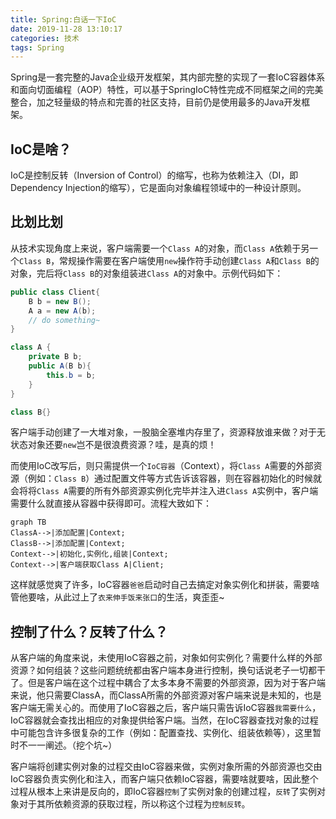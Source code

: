 ```yaml
---
title: Spring:白话一下IoC
date: 2019-11-28 13:10:17
categories: 技术
tags: Spring
---
```

Spring是一套完整的Java企业级开发框架，其内部完整的实现了一套IoC容器体系和面向切面编程（AOP）特性，可以基于SpringIoC特性完成不同框架之间的完美整合，加之轻量级的特点和完善的社区支持，目前仍是使用最多的Java开发框架。

<!--more-->

## IoC是啥？
IoC是控制反转（Inversion of Control）的缩写，也称为依赖注入（DI，即Dependency Injection的缩写），它是面向对象编程领域中的一种设计原则。

## 比划比划
从技术实现角度上来说，客户端需要一个`Class A`的对象，而`Class A`依赖于另一个`Class B`，常规操作需要在客户端使用`new`操作符手动创建`Class A`和`Class B`的对象，完后将`Class B`的对象组装进`Class A`的对象中。示例代码如下：

```java
public class Client{
    B b = new B();
    A a = new A(b);
    // do something~
}

class A {
    private B b;
    public A(B b){
        this.b = b;
    }
}

class B{}
```
客户端手动创建了一大堆对象，一股脑全塞堆内存里了，资源释放谁来做？对于无状态对象还要`new`岂不是很浪费资源？哇，是真的烦！

而使用IoC改写后，则只需提供一个`IoC容器`（Context），将`Class A`需要的外部资源（例如：`Class B`）通过配置文件等方式告诉该容器，则在容器初始化的时候就会将将`Class A`需要的所有外部资源实例化完毕并注入进`Class A`实例中，客户端需要什么就直接从容器中获得即可。流程大致如下：

```mermaid
graph TB
ClassA-->|添加配置|Context;
ClassB-->|添加配置|Context;
Context-->|初始化,实例化,组装|Context;
Context-->|客户端获取Class A|Client;
```

这样就感觉爽了许多，IoC容器`爸爸`启动时自己去搞定对象实例化和拼装，需要啥管他要啥，从此过上了`衣来伸手饭来张口`的生活，爽歪歪~

## 控制了什么？反转了什么？
从客户端的角度来说，未使用IoC容器之前，对象如何实例化？需要什么样的外部资源？如何组装？这些问题统统都由客户端本身进行控制，换句话说老子一切都干了。但是客户端在这个过程中耦合了太多本身不需要的外部资源，因为对于客户端来说，他只需要ClassA，而ClassA所需的外部资源对客户端来说是未知的，也是客户端无需关心的。而使用了IoC容器之后，客户端只需告诉IoC容器`我需要什么`，IoC容器就会查找出相应的对象提供给客户端。当然，在IoC容器查找对象的过程中可能包含许多很复杂的工作（例如：配置查找、实例化、组装依赖等），这里暂时不一一阐述。（挖个坑~）

客户端将创建实例对象的过程交由IoC容器来做，实例对象所需的外部资源也交由IoC容器负责实例化和注入，而客户端只依赖IoC容器，需要啥就要啥，因此整个过程从根本上来讲是反向的，即IoC容器`控制`了实例对象的创建过程，`反转`了实例对象对于其所依赖资源的获取过程，所以称这个过程为`控制反转`。

